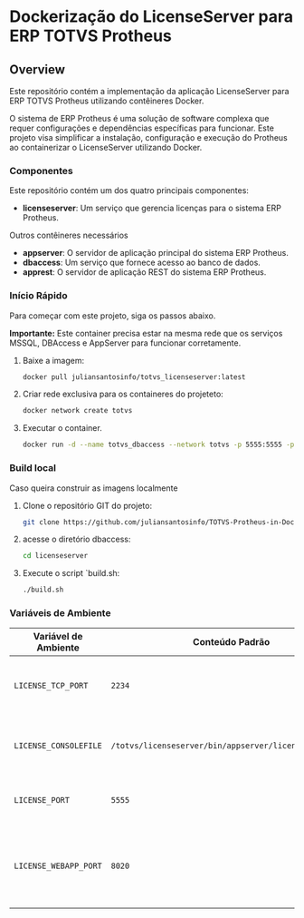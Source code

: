 # Dockerização do LicenseServer para ERP TOTVS Protheus

## Overview

Este repositório contém a implementação da aplicação LicenseServer para ERP TOTVS Protheus utilizando contêineres Docker.

O sistema de ERP Protheus é uma solução de software complexa que requer configurações e dependências específicas para funcionar. Este projeto visa simplificar a instalação, configuração e execução do Protheus ao containerizar o LicenseServer utilizando Docker.

### Componentes

Este repositório contém um dos quatro principais componentes:

* **licenseserver**: Um serviço que gerencia licenças para o sistema ERP Protheus.

Outros contêineres necessários

* **appserver**: O servidor de aplicação principal do sistema ERP Protheus.
* **dbaccess**: Um serviço que fornece acesso ao banco de dados.
* **apprest**: O servidor de aplicação REST do sistema ERP Protheus.

### Início Rápido

Para começar com este projeto, siga os passos abaixo.

**Importante:** Este container precisa estar na mesma rede que os serviços MSSQL, DBAccess e AppServer para funcionar corretamente.

1. Baixe a imagem:

    ```bash
    docker pull juliansantosinfo/totvs_licenseserver:latest
    ```

2. Criar rede exclusiva para os containeres do projeteto:

    ```bash
    docker network create totvs
    ```

3. Executar o container.

    ```bash
    docker run -d --name totvs_dbaccess --network totvs -p 5555:5555 -p 2234:2234 -p 8020:8020 --ulimit nofile=65536:65536 juliansantosinfo/totvs_licenseserver:latest
    ```

### Build local

Caso queira construir as imagens localmente

1. Clone o repositório GIT do projeto:

    ```bash
    git clone https://github.com/juliansantosinfo/TOTVS-Protheus-in-Docker.git
    ```

2. acesse o diretório dbaccess:

    ```bash
    cd licenseserver
    ```

3. Execute o script `build.sh:

    ```bash
    ./build.sh
    ```

### Variáveis de Ambiente

| Variável de Ambiente | Conteúdo Padrão | Descrição |
|---|---|---|
| `LICENSE_TCP_PORT` | `2234` | Define a porta TCP para comunicação com o servidor de licenças. |
| `LICENSE_CONSOLEFILE` | `/totvs/licenseserver/bin/appserver/licenseserver.log` | Define o caminho para o arquivo de log do servidor de licenças. |
| `LICENSE_PORT` | `5555` | Define a porta principal do servidor de licenças. |
| `LICENSE_WEBAPP_PORT` | `8020` | Define a porta para a interface de monitoramento web do servidor de licenças. |
